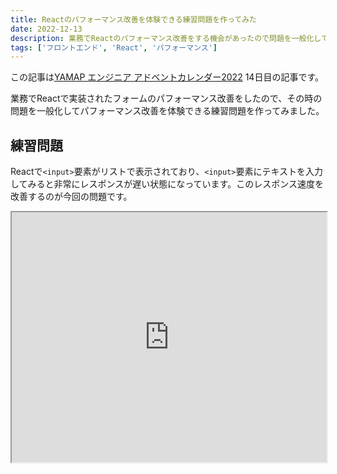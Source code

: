 ```yaml
---
title: Reactのパフォーマンス改善を体験できる練習問題を作ってみた
date: 2022-12-13
description: 業務でReactのパフォーマンス改善をする機会があったので問題を一般化して練習問題を作ってみました
tags: ['フロントエンド', 'React', 'パフォーマンス']
---
```


この記事は[YAMAP エンジニア アドベントカレンダー2022](https://qiita.com/advent-calendar/2022/yamap-engineers) 14日目の記事です。

業務でReactで実装されたフォームのパフォーマンス改善をしたので、その時の問題を一般化してパフォーマンス改善を体験できる練習問題を作ってみました。

## 練習問題
Reactで`<input>`要素がリストで表示されており、`<input>`要素にテキストを入力してみると非常にレスポンスが遅い状態になっています。このレスポンス速度を改善するのが今回の問題です。

<iframe src="https://stackblitz.com/edit/react-ts-evcw6y?embed=1&file=src/App.tsx" style="width: 100%; height: 400px">

ソースコードを眺めてみるとApp.tsxでTodoの一覧を管理しており`TotoList`コンポーネントを描画しています。
`onChange`propsには`setTodos`を渡しておりTodoの一覧を更新します。

```tsx
// App.tsx
const initialTodos: TodoModel[] = [...Array(100)].map((_, i) => ({
  id: i,
  text: 'aaa',
}));

const App = () => {
  const [todos, setTodos] = useState(initialTodos);

  return (
    <div>
      <button
        onClick={() => {
          alert(todos[0].text);
        }}
      >
        保存
      </button>
      <TodoList todos={todos} onChange={setTodos} />
    </div>
  );
};
```

次に`TodoList`コンポーネントの実装を見てみます。

`TodoList`では`<input>`要素として`Todo`コンポーネントを描画しており、変更があったときに新しい`Todo`のオブジェクトを受け取り新しいTodoリストを引数としてpropsで渡された`onChange`コールバック関数を実行して、親要素に新しいTodoリストを渡しています。

```tsx
export const TodoList: FC<TodoListProps> = ({ todos, onChange }) => {
  const handleChange = useCallback(
    (updatedTodo: TodoModel) => {
      const index = todos.findIndex((todo) => todo.id === updatedTodo.id);
      onChange?.([
        ...todos.slice(0, index),
        updatedTodo,
        ...todos.slice(index + 1),
      ]);
    },
    [onChange, todos]
  );

  return (
    <ul>
      {todos.map((todo) => {
        return (
          <li key={todo.id}>
            <Todo todo={todo} onChange={handleChange} />
          </li>
        );
      })}
    </ul>
  );
};
```

最後に`Todo`コンポーネントの実装を見てみます。

`Todo`コンポーネントではpropsで受け取った`todo`のテキストの内容を`<input>`要素のvalueとして表示しています。テキストが変更された時に新しいテキストでTodoオブジェクトを作成して`onChange`関数を実行して親要素に新しいTodoオブジェクトを渡しています。

`[...Array()]`はコンポーネントの描画速度を疑似的に遅くするために仕込んでおり、このコンポーネント単体の描画速度は約10msほどになっています。

![プロファイルの結果](/images/posts/react-performance-question/profile.png)

```tsx
export const Todo: FC<TodoProps> = memo(({ todo, onChange }) => {
  [...Array(100000)].forEach(() => 1 + 1);

  return (
    <input
      type="text"
      defaultValue={todo.text}
      onChange={(evt) => {
        onChange({
          ...todo,
          text: evt.target.value,
        });
      }}
    />
  );
});
```

## 解説
問題の解答は別の記事で書こうと思います。
興味があれば解いてみてください。
